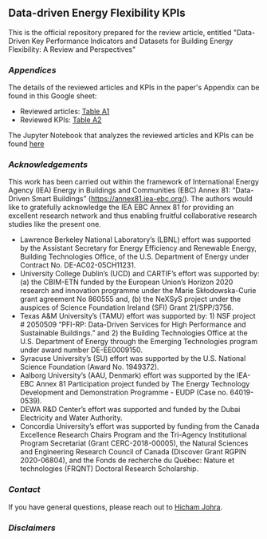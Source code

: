 ## Data-driven Energy Flexibility KPIs


This is the official repository prepared for the review article, entitled "Data-Driven Key Performance Indicators and Datasets for Building Energy Flexibility: A Review and Perspectives"


<!-- ### ***Overview*** -->

### ***Appendices***
The details of the reviewed articles and KPIs in the paper's Appendix can be found in this Google sheet:
- Reviewed articles: [Table A1](https://docs.google.com/spreadsheets/d/1BYvYF_kVScc9upolPzEZHnIsrvBP2N2_1fS-nBxO2nI/edit#gid=1335917425)
- Reviewed KPIs: [Table A2](https://docs.google.com/spreadsheets/d/1BYvYF_kVScc9upolPzEZHnIsrvBP2N2_1fS-nBxO2nI/edit#gid=978094966)

The Jupyter Notebook that analyzes the reviewed articles and KPIs can be found [here](https://colab.research.google.com/drive/1gbz13aGcwLCQLryAQufPZywPOp-QQmW0)


### ***Acknowledgements***

This work has been carried out within the framework of International Energy Agency (IEA) Energy in Buildings and Communities (EBC) Annex 81: “Data-Driven Smart Buildings” (https://annex81.iea-ebc.org/). The authors would like to gratefully acknowledge the IEA EBC Annex 81 for providing an excellent research network and thus enabling fruitful collaborative research studies like the present one.
- Lawrence Berkeley National Laboratory’s (LBNL) effort was supported by the Assistant Secretary for Energy Efficiency and Renewable Energy, Building Technologies Office, of the U.S. Department of Energy under Contract No. DE-AC02-05CH11231.
- University College Dublin’s (UCD) and CARTIF’s effort was supported by: (a) the CBIM-ETN funded by the European Union’s Horizon 2020 research and innovation programme under the Marie Skłodowska-Curie grant agreement No 860555 and, (b) the NeXSyS project under the auspices of Science Foundation Ireland (SFI) Grant 21/SPP/3756.
- Texas A&M University’s (TAMU) effort was supported by: 1) NSF project # 2050509 “PFI-RP: Data-Driven Services for High Performance and Sustainable Buildings.” and 2) the Building Technologies Office at the U.S. Department of Energy through the Emerging Technologies program under award number DE-EE0009150.
- Syracuse University’s (SU) effort was supported by the U.S. National Science Foundation (Award No. 1949372).
- Aalborg University’s (AAU, Denmark) effort was supported by the IEA-EBC Annex 81 Participation project funded by The Energy Technology Development and Demonstration Programme - EUDP (Case no. 64019-0539).
- DEWA R&D Center’s effort was supported and funded by the Dubai Electricity and Water Authority.
- Concordia University’s effort was supported by funding from the Canada Excellence Research Chairs Program and the Tri-Agency Institutional Program Secretariat (Grant CERC-2018-00005), the Natural Sciences and Engineering Research Council of Canada (Discover Grant RGPIN 2020-06804), and the Fonds de recherche du Québec: Nature et technologies (FRQNT) Doctoral Research Scholarship.


### ***Contact***
If you have general questions, please reach out to [Hicham Johra](mailto:hj@build.aau.dk).


### ***Disclaimers***